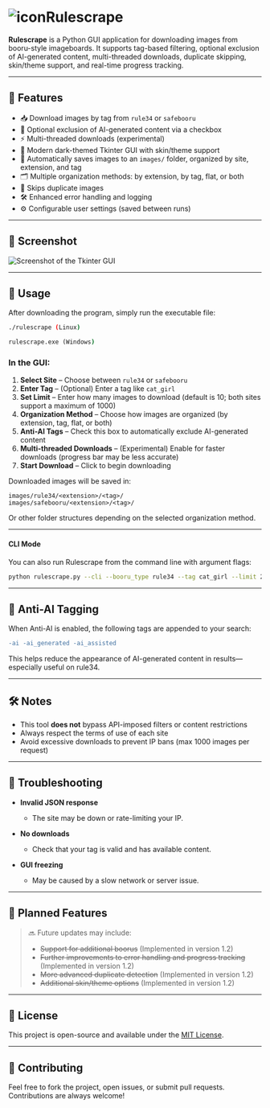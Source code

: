 # ![icon](https://i.imgur.com/2IBEmvZ.png)Rulescrape

**Rulescrape** is a Python GUI application for downloading images from booru-style imageboards. It supports tag-based filtering, optional exclusion of AI-generated content, multi-threaded downloads, duplicate skipping, skin/theme support, and real-time progress tracking.

---

## 🔧 Features

 - 📥 Download images by tag from `rule34` or `safebooru`
 - 🧠 Optional exclusion of AI-generated content via a checkbox
 - ⚡ Multi-threaded downloads (experimental)
 - 🎨 Modern dark-themed Tkinter GUI with skin/theme support
 - 📁 Automatically saves images to an `images/` folder, organized by site, extension, and tag
 - 🗂️ Multiple organization methods: by extension, by tag, flat, or both
 - 🚫 Skips duplicate images
 - 🛠️ Enhanced error handling and logging
 - ⚙️ Configurable user settings (saved between runs)

---

## 📸 Screenshot

![Screenshot of the Tkinter GUI](https://i.imgur.com/Z2QOQRe.png)

---

## 🚀 Usage

After downloading the program, simply run the executable file:

```bash
./rulescrape (Linux)
```

```cmd
rulescrape.exe (Windows)
```

### In the GUI:

1. **Select Site** – Choose between `rule34` or `safebooru`
2. **Enter Tag** – (Optional) Enter a tag like `cat_girl`
3. **Set Limit** – Enter how many images to download (default is 10; both sites support a maximum of 1000)
4. **Organization Method** – Choose how images are organized (by extension, tag, flat, or both)
5. **Anti-AI Tags** – Check this box to automatically exclude AI-generated content
6. **Multi-threaded Downloads** – (Experimental) Enable for faster downloads (progress bar may be less accurate)
7. **Start Download** – Click to begin downloading

Downloaded images will be saved in:

```
images/rule34/<extension>/<tag>/
images/safebooru/<extension>/<tag>/
```
Or other folder structures depending on the selected organization method.

---
#### CLI Mode

You can also run Rulescrape from the command line with argument flags:

```bash
python rulescrape.py --cli --booru_type rule34 --tag cat_girl --limit 20 --anti_ai true --multithread --max_workers 8
```

---

## 🧠 Anti-AI Tagging

When Anti-AI is enabled, the following tags are appended to your search:

```diff
-ai -ai_generated -ai_assisted
```

This helps reduce the appearance of AI-generated content in results—especially useful on rule34.

---

## 🛠️ Notes

- This tool **does not** bypass API-imposed filters or content restrictions
- Always respect the terms of use of each site
- Avoid excessive downloads to prevent IP bans (max 1000 images per request)

---

## 🐞 Troubleshooting

- **Invalid JSON response**  
  - The site may be down or rate-limiting your IP.

- **No downloads**  
  - Check that your tag is valid and has available content.

- **GUI freezing**  
  - May be caused by a slow network or server issue.

---

## 📌 Planned Features

> 🔜 Future updates may include:
> - ~~Support for additional boorus~~ (Implemented in version 1.2)
> - ~~Further improvements to error handling and progress tracking~~ (Implemented in version 1.2)
> - ~~More advanced duplicate detection~~ (Implemented in version 1.2)
> - ~~Additional skin/theme options~~ (Implemented in version 1.2)

---

## 📜 License

This project is open-source and available under the [MIT License](https://opensource.org/license/MIT).

---

## 🙋 Contributing

Feel free to fork the project, open issues, or submit pull requests. Contributions are always welcome!
